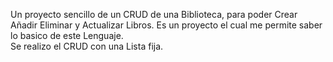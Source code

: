 Un proyecto sencillo de un CRUD de una Biblioteca, para poder Crear Añadir Eliminar y Actualizar Libros.
Es un proyecto el cual me permite saber lo basico de este Lenguaje.\
Se realizo el CRUD con una Lista fija.
